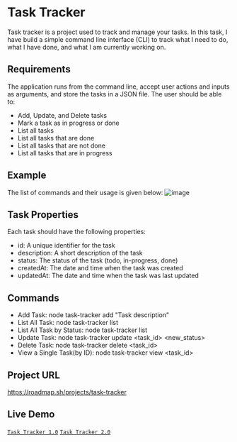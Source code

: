 # **Task Tracker**

Task tracker is a project used to track and manage your tasks. In this task, I have build a simple command line interface (CLI) to track what I need to do, what I have done, and what I am currently working on.

## Requirements
The application runs from the command line, accept user actions and inputs as arguments, and store the tasks in a JSON file. The user should be able to:

- Add, Update, and Delete tasks
- Mark a task as in progress or done
- List all tasks
- List all tasks that are done
- List all tasks that are not done
- List all tasks that are in progress

## Example
The list of commands and their usage is given below:
![image](https://github.com/user-attachments/assets/4e486b29-b3cb-4907-9239-dd2929071562)


## Task Properties
Each task should have the following properties:

- id: A unique identifier for the task
- description: A short description of the task
- status: The status of the task (todo, in-progress, done)
- createdAt: The date and time when the task was created
- updatedAt: The date and time when the task was last updated

## Commands
- Add Task: node task-tracker add "Task description"
- List All Task: node task-tracker list
- List All Task by Status: node task-tracker list <status>
- Update Task: node task-tracker update <task_id> <new_status>
- Delete Task: node task-tracker delete <task_id>
- View a Single Task(by ID): node task-tracker view <task_id>

## Project URL
https://roadmap.sh/projects/task-tracker

## Live Demo 
[`Task Tracker 1.0`](https://aniimeshs.github.io/Todo-App/)
[`Task Tracker 2.0`](https://aniimeshs.github.io/Todo-List/)
